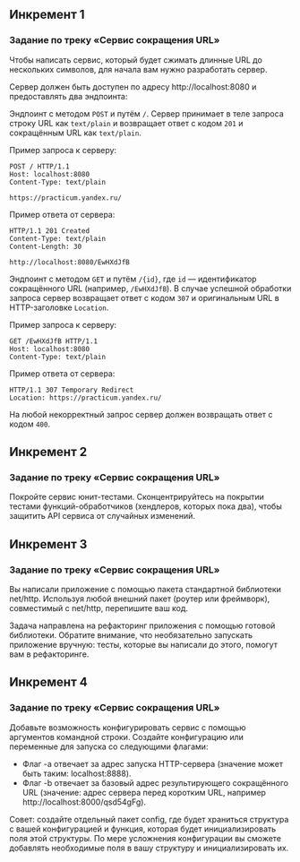 ## Инкремент 1

### Задание по треку «Сервис сокращения URL»

Чтобы написать сервис, который будет сжимать длинные URL до нескольких
 символов, для начала вам нужно разработать сервер.

Сервер должен быть доступен по адресу http://localhost:8080 и предоставлять два эндпоинта:

Эндпоинт с методом `POST` и путём `/`. Сервер принимает в теле запроса строку URL как `text/plain` и возвращает ответ с кодом `201` и сокращённым URL как `text/plain`.

Пример запроса к серверу:

    POST / HTTP/1.1
    Host: localhost:8080
    Content-Type: text/plain

    https://practicum.yandex.ru/ 


Пример ответа от сервера:

    HTTP/1.1 201 Created
    Content-Type: text/plain
    Content-Length: 30

    http://localhost:8080/EwHXdJfB 


Эндпоинт с методом `GET` и путём `/{id}`, где `id` — идентификатор сокращённого URL (например, `/EwHXdJfB`). В случае успешной обработки запроса сервер возвращает ответ с кодом `307` и оригинальным URL в HTTP-заголовке `Location`.

Пример запроса к серверу:

    GET /EwHXdJfB HTTP/1.1
    Host: localhost:8080
    Content-Type: text/plain 

Пример ответа от сервера:

    HTTP/1.1 307 Temporary Redirect
    Location: https://practicum.yandex.ru/ 

На любой некорректный запрос сервер должен возвращать ответ с кодом `400`.

## Инкремент 2
### Задание по треку «Сервис сокращения URL»

Покройте сервис юнит-тестами. Сконцентрируйтесь на покрытии тестами 
функций-обработчиков (хендлеров, которых пока два), чтобы защитить API сервиса от случайных изменений.

## Инкремент 3
### Задание по треку «Сервис сокращения URL»

Вы написали приложение с помощью пакета стандартной библиотеки net/http.
Используя любой внешний пакет (роутер или фреймворк), 
совместимый с net/http, перепишите ваш код.

Задача направлена на рефакторинг приложения с помощью готовой библиотеки.
Обратите внимание, что необязательно запускать приложение вручную: тесты, которые вы написали до этого, помогут вам в рефакторинге.

## Инкремент 4
### Задание по треку «Сервис сокращения URL»
Добавьте возможность конфигурировать сервис с помощью аргументов командной строки.
Создайте конфигурацию или переменные для запуска со следующими флагами:

- Флаг -a отвечает за адрес запуска HTTP-сервера (значение может быть таким: localhost:8888).
- Флаг -b отвечает за базовый адрес результирующего сокращённого URL 
 (значение: адрес сервера перед коротким URL, например http://localhost:8000/qsd54gFg).

Совет: создайте отдельный пакет config, где будет храниться структура с вашей конфигурацией и функция, которая будет инициализировать поля этой структуры. По мере усложнения конфигурации вы сможете добавлять необходимые поля в вашу структуру и инициализировать их.
